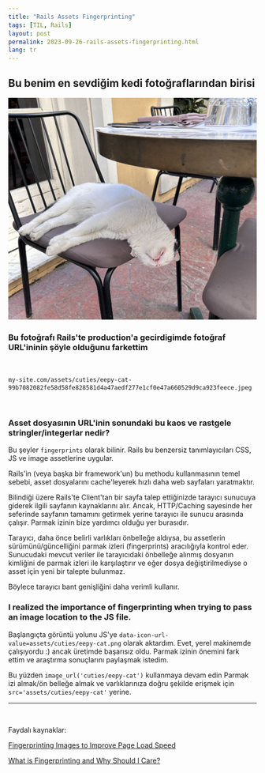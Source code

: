 ```yaml
---
title: "Rails Assets Fingerprinting"
tags: [TIL, Rails]
layout: post
permalink: 2023-09-26-rails-assets-fingerprinting.html
lang: tr
---
```



## Bu benim en sevdiğim kedi fotoğraflarından birisi
![My favorite cat](/assets/images/eepy-cat.jpeg)

### Bu fotoğrafı Rails'te production'a gecirdigimde fotoğraf URL'ininin şöyle olduğunu farkettim
<br>

```
my-site.com/assets/cuties/eepy-cat-99b7082082fe58d58fe828581d4a47aedf277e1cf0e47a660529d9ca923feece.jpeg
```
<br>

### Asset dosyasının URL'inin sonundaki bu kaos ve rastgele stringler/integerlar nedir?

Bu şeyler `fingerprints` olarak bilinir. Rails bu benzersiz tanımlayıcıları CSS, JS ve image assetlerine uygular.

Rails'in (veya başka bir framework'un) bu methodu kullanmasının temel sebebi, asset dosyalarını cache'leyerek hızlı daha web sayfaları yaratmaktır.

Bilindiği üzere Rails'te Client'tan bir sayfa talep ettiğinizde tarayıcı sunucuya giderek ilgili sayfanın kaynaklarını alır.
Ancak, HTTP/Caching sayesinde her seferinde sayfanın tamamını getirmek yerine tarayıcı ile sunucu arasında çalışır. Parmak izinin bize yardımcı olduğu yer burasıdır.

Tarayıcı, daha önce belirli varlıkları önbelleğe aldıysa, bu assetlerin sürümünü/güncelliğini parmak izleri (fingerprints) aracılığıyla kontrol eder. Sunucudaki mevcut veriler ile tarayıcıdaki önbelleğe alınmış dosyanın kimliğini de parmak izleri ile karşılaştırır ve eğer dosya değiştirilmediyse o asset için yeni bir talepte bulunmaz.

Böylece tarayıcı bant genişliğini daha verimli kullanır.
<br>

### I realized the importance of fingerprinting when trying to pass an image location to the JS file.
Başlangıçta görüntü yolunu JS'ye `data-icon-url-value=assets/cuties/eepy-cat.png` olarak aktardım. Evet, yerel makinemde çalışıyordu :) ancak üretimde başarısız oldu.
Parmak izinin önemini fark ettim ve araştırma sonuçlarını paylaşmak istedim.

Bu yüzden `image_url('cuties/eepy-cat')` kullanmaya devam edin
Parmak izi almak/ön belleğe almak ve varlıklarınıza doğru şekilde erişmek için `src='assets/cuties/eepy-cat'` yerine.
<br>

-----------
<br>

Faydalı kaynaklar:

[Fingerprinting Images to Improve Page Load Speed](https://docs.imgix.com/best-practices/fingerprinting-images-to-improve-page-load-speed)

[What is Fingerprinting and Why Should I Care?](https://guides.rubyonrails.org/asset_pipeline.html#what-is-fingerprinting-and-why-should-i-care-questionmark)
